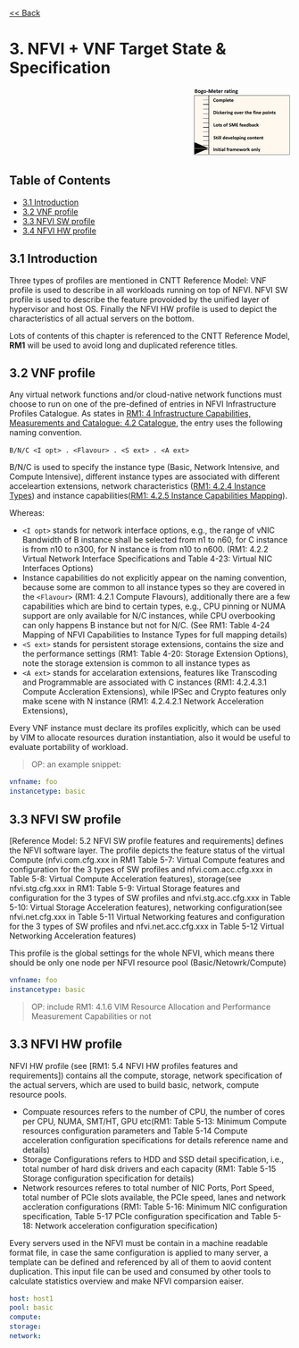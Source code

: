 [<< Back](../)

# 3. NFVI + VNF Target State & Specification
<p align="right"><img src="../figures/bogo_ifo.png" alt="scope" title="Scope" width="35%"/></p>

## Table of Contents
* [3.1 Introduction](#3.1)
* [3.2 VNF profile](#3.2)
* [3.3 NFVI SW profile](#3.3)
* [3.4 NFVI HW profile](#3.4)

<a name="3.1"></a>
## 3.1 Introduction

Three types of profiles are mentioned in CNTT Reference Model: VNF profile is used to describe in all workloads running on top of NFVI. NFVI SW profile is used to describe the feature provoided by the unified layer of hypervisor and host OS. Finally the NFVI HW profile is used to depict the characteristics of all actual servers on the bottom.

Lots of contents of this chapter is referenced to the CNTT Reference Model, **RM1** will be used to avoid long and duplicated reference titles.

<a name="3.2"></a>
## 3.2 VNF profile

Any virtual network functions and/or cloud-native network functions must choose to run on one of the pre-defined of entries in NFVI Infrastructure Profiles Catalogue. As states in [RM1: 4 Infrastructure Capabilities, Measurements and Catalogue: 4.2 Catalogue](https://cntt-n.github.io/CNTT/doc/ref_model/chapters/chapter04.html#4.2), the entry uses the following naming convention.

`B/N/C <I opt> . <Flavour> . <S ext> . <A ext>`

B/N/C is used to specify the instance type (Basic, Network Intensive, and Compute Intensive), different instance types are associated with different acceleartion extensions, network characteristics ([RM1: 4.2.4 Instance Types](https://cntt-n.github.io/CNTT/doc/ref_model/chapters/chapter04.html#4.2.4)) and instance capabilities([RM1: 4.2.5 Instance Capabilities Mapping](https://cntt-n.github.io/CNTT/doc/ref_model/chapters/chapter04.html#4.2.5)).

Whereas:

  - `<I opt>` stands for network interface options, e.g., the range of vNIC Bandwidth of B instance shall be selected from n1 to n60, for C instance is from n10 to n300, for N instance is from n10 to n600. (RM1: 4.2.2 Virtual Network Interface Specifications and Table 4-23: Virtual NIC Interfaces Options)
  - Instance capabilities do not explicitly appear on the naming convention, because some are common to all instance types so they are covered in the `<Flavour>` (RM1: 4.2.1 Compute Flavours), additionally there are a few capabilities which are bind to certain types, e.g., CPU pinning or NUMA support are only available for N/C instances, while CPU overbooking can only happens B instance but not for N/C. (See RM1: Table 4-24 Mapping of NFVI Capabilities to Instance Types for full mapping details)
  - `<S ext>` stands for persistent storage extensions, contains the size and the performance settings (RM1: Table 4-20: Storage Extension Options), note the storage extension is common to all instance types as <Flavours>
  - `<A ext>` stands for accelaration extensions, features like Transcoding and Programmable are associated with C instances (RM1: 4.2.4.3.1 Compute Accleration Extensions), while IPSec and Crypto features only make scene with N instance (RM1: 4.2.4.2.1 Network Acceleration Extensions),

Every VNF instance must declare its profiles explicitly, which can be used by VIM to allocate resources duration instantiation, also it would be useful to evaluate portability of workload.

> OP: an example snippet:

```yaml
vnfname: foo
instancetype: basic
```

<a name="3.3"></a>
## 3.3 NFVI SW profile

[Reference Model: 5.2 NFVI SW profile features and requirements] defines the NFVI software layer. The profile depicts the feature status of the virtual Compute (nfvi.com.cfg.xxx in RM1 Table 5-7: Virtual Compute features and configuration for the 3 types of SW profiles and nfvi.com.acc.cfg.xxx in Table 5-8: Virtual Compute Acceleration features), storage(see nfvi.stg.cfg.xxx in RM1: Table 5-9: Virtual Storage features and configuration for the 3 types of SW profiles and nfvi.stg.acc.cfg.xxx in Table 5-10: Virtual Storage Acceleration features), networking configuration(see nfvi.net.cfg.xxx in Table 5-11 Virtual Networking features and configuration for the 3 types of SW profiles and nfvi.net.acc.cfg.xxx in Table 5-12 Virtual Networking Acceleration features)

This profile is the global settings for the whole NFVI, which means there should be only one node per NFVI resource pool (Basic/Netowrk/Compute)

```yaml
vnfname: foo
instancetype: basic
```

> OP: include RM1: 4.1.6 VIM Resource Allocation and Performance Measurement Capabilities or not

<a name="3.4"></a>
## 3.3 NFVI HW profile

NFVI HW profile (see [RM1: 5.4 NFVI HW profiles features and requirements]) contains all the compute, storage, network specification of the actual servers, which are used to build basic, network, compute resource pools.

- Compuate resources refers to the number of CPU, the number of cores per CPU, NUMA, SMT/HT, GPU etc(RM1: Table 5-13: Minimum Compute resources configuration parameters and Table 5-14 Compute acceleration configuration specifications for details reference name and details)
- Storage Configurations refers to HDD and SSD detail specification, i.e., total number of hard disk drivers and each capacity (RM1: Table 5-15 Storage configuration specification for details)
- Network resources referes to total number of NIC Ports, Port Speed, total number of PCIe slots available, the PCIe speed, lanes and network accleration configurations (RM1: Table 5-16: Minimum NIC configuration specification, Table 5-17 PCIe configuration specification and Table 5-18: Network acceleration configuration specification)

Every servers used in the NFVI must be contain in a machine readable format file, in case the same configuration is applied to many server, a template can be defined and referenced by all of them to aovid content duplication. This input file can be used and consumed by other tools to calculate statistics overview and make NFVI comparsion eaiser.

```yaml
host: host1
pool: basic
compute:
storage:
network:
```
